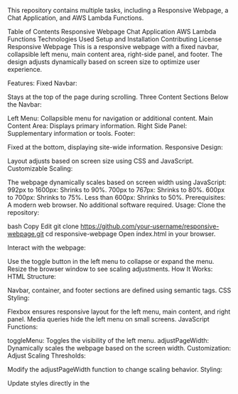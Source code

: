 This repository contains multiple tasks, including a Responsive Webpage, a Chat Application, and AWS Lambda Functions.

Table of Contents
Responsive Webpage
Chat Application
AWS Lambda Functions
Technologies Used
Setup and Installation
Contributing
License
Responsive Webpage
This is a responsive webpage with a fixed navbar, collapsible left menu, main content area, right-side panel, and footer. The design adjusts dynamically based on screen size to optimize user experience.

Features:
Fixed Navbar:

Stays at the top of the page during scrolling.
Three Content Sections Below the Navbar:

Left Menu: Collapsible menu for navigation or additional content.
Main Content Area: Displays primary information.
Right Side Panel: Supplementary information or tools.
Footer:

Fixed at the bottom, displaying site-wide information.
Responsive Design:

Layout adjusts based on screen size using CSS and JavaScript.
Customizable Scaling:

The webpage dynamically scales based on screen width using JavaScript:
992px to 1600px: Shrinks to 90%.
700px to 767px: Shrinks to 80%.
600px to 700px: Shrinks to 75%.
Less than 600px: Shrinks to 50%.
Prerequisites:
A modern web browser.
No additional software required.
Usage:
Clone the repository:

bash
Copy
Edit
git clone https://github.com/your-username/responsive-webpage.git
cd responsive-webpage
Open index.html in your browser.

Interact with the webpage:

Use the toggle button in the left menu to collapse or expand the menu.
Resize the browser window to see scaling adjustments.
How It Works:
HTML Structure:

Navbar, container, and footer sections are defined using semantic tags.
CSS Styling:

Flexbox ensures responsive layout for the left menu, main content, and right panel.
Media queries hide the left menu on small screens.
JavaScript Functions:

toggleMenu: Toggles the visibility of the left menu.
adjustPageWidth: Dynamically scales the webpage based on the screen width.
Customization:
Adjust Scaling Thresholds:

Modify the adjustPageWidth function to change scaling behavior.
Styling:

Update styles directly in the <style> section or move them to an external styles.css file.
Left Menu Content:

Replace the placeholder text in .menu-content with navigation links or other components.
Chat Application
A real-time chat application built with Node.js, Express, Socket.IO, and MongoDB on the backend, and HTML, CSS, and JavaScript on the frontend. The app supports user authentication, real-time messaging, and persistent chat data.

Features:
User Authentication:

Sign up, log in, and log out functionality.
Real-time Messaging:

Chat with other users using Socket.IO.
Persistent Chat Messages:

Messages stored in MongoDB.
Simple and Responsive Interface:

Clean and intuitive UI for users.
Prerequisites:
Ensure you have the following installed:

Node.js (v14 or higher)
MongoDB (local or cloud instance)
npm (Node Package Manager)
Installation:
Clone the repository:

bash
Copy
Edit
git clone https://github.com/your-username/chat-app.git
cd chat-app
Install dependencies:

bash
Copy
Edit
npm install
Set up environment variables: Create a .env file in the backend/ folder with the following variables:

plaintext
Copy
Edit
MONGO_URI=mongodb://localhost:27017/chat-app
JWT_SECRET=your_jwt_secret
PORT=5000
Start MongoDB (if running locally):

bash
Copy
Edit
mongod
Run the application:

bash
Copy
Edit
npm start
The backend will be available at http://localhost:5000.

Usage:
Open index.html in the frontend/ folder in a browser to access the application.
Sign up for a new account or log in with existing credentials.
Start chatting by selecting a user from the list.
Scripts:
npm start: Starts the backend server.
npm run dev: Starts the backend server with hot reloading (requires nodemon).
Dependencies:
Backend:

express: Web framework for Node.js.
mongoose: MongoDB object modeling for Node.js.
bcryptjs: For hashing passwords.
jsonwebtoken: For user authentication.
socket.io: For real-time communication.
dotenv: For managing environment variables.
body-parser: To parse request bodies.
Dev Dependencies:

nodemon: Automatically restarts the server during development.
API Endpoints:
Authentication Routes (/api/auth):

POST /signup: Register a new user.
POST /login: Log in a user and return a token.
Chat Routes (/api/chat):

GET /messages/:userId: Fetch chat messages between the logged-in user and another user.
POST /send: Send a new chat message.
AWS Lambda Functions
Two AWS Lambda functions created to explore serverless computing:

Add Two Numbers: A simple Lambda function that adds two numbers and returns the result.
Store Document in S3: A Lambda function that stores a document or PDF file in an S3 bucket.
How to Deploy AWS Lambda Functions:
Go to the AWS Management Console and navigate to Lambda.
Create a new Lambda function, selecting the runtime (Python, Node.js, etc.).
Copy and paste the respective Lambda function code from this repository into the function editor.
For the S3 function, configure the necessary S3 bucket permissions.
Test the Lambda function using AWS CloudWatch or directly from the Lambda Console.
Technologies Used
Frontend: HTML, CSS, JavaScript
Backend: Node.js, Express, MongoDB, Socket.IO
Cloud: AWS Lambda, AWS S3
Version Control: Git, GitHub
Setup and Installation
To get started with the project:

Clone the repository:

bash
Copy
Edit
git clone https://github.com/your-username/repository-name.git
For the Chat Application:

Install dependencies:
bash
Copy
Edit
npm install
Set up environment variables as mentioned above.
Run the server:
bash
Copy
Edit
npm start
For AWS Lambda Functions:

Set up your AWS account and Lambda function.
Deploy the functions as described above.
Contributing
Feel free to fork this repository, create a branch, and submit a pull request if you would like to contribute to these projects.

License
This project is licensed under the MIT License - see the LICENSE file for details.


\\\\\\\\\\\\\\\\\\\\\\\\\\\\\\\\\\\\\\\\\\\\\\\\\\\\\\\\\

Here is a sample README file for your GitHub projects, structured similarly to the one you mentioned:

---

# **Suleman Anwar Siddiqui's Projects**

This repository contains multiple tasks, including a **Responsive Webpage**, a **Chat Application**, and **AWS Lambda Functions**.

## **Table of Contents**

1. [Responsive Webpage](#responsive-webpage)
2. [Chat Application](#chat-application)
3. [AWS Lambda Functions](#aws-lambda-functions)
4. [Technologies Used](#technologies-used)
5. [Setup and Installation](#setup-and-installation)
6. [Contributing](#contributing)
7. [License](#license)

---

## **Responsive Webpage**

This is a responsive webpage with a fixed navbar, collapsible left menu, main content area, right-side panel, and footer. The design adjusts dynamically based on screen size to optimize user experience.

### **Features:**

- **Fixed Navbar**: 
  - Stays at the top of the page during scrolling.
  
- **Three Content Sections Below the Navbar**:
  - **Left Menu**: Collapsible menu for navigation or additional content.
  - **Main Content Area**: Displays primary information.
  - **Right Side Panel**: Supplementary information or tools.

- **Footer**: 
  - Fixed at the bottom, displaying site-wide information.

- **Responsive Design**: 
  - Layout adjusts based on screen size using CSS and JavaScript.

- **Customizable Scaling**: 
  - The webpage dynamically scales based on screen width using JavaScript:
    - 992px to 1600px: Shrinks to 90%.
    - 700px to 767px: Shrinks to 80%.
    - 600px to 700px: Shrinks to 75%.
    - Less than 600px: Shrinks to 50%.

### **Prerequisites:**

- A modern web browser.
- No additional software required.

### **Usage:**

1. Clone the repository:
    ```bash
    git clone https://github.com/your-username/responsive-webpage.git
    cd responsive-webpage
    ```

2. Open `index.html` in your browser.

3. Interact with the webpage:
    - Use the toggle button in the left menu to collapse or expand the menu.
    - Resize the browser window to see scaling adjustments.

### **How It Works:**

- **HTML Structure**: 
  - Navbar, container, and footer sections are defined using semantic tags.

- **CSS Styling**: 
  - Flexbox ensures responsive layout for the left menu, main content, and right panel.
  - Media queries hide the left menu on small screens.

- **JavaScript Functions**:
  - `toggleMenu`: Toggles the visibility of the left menu.
  - `adjustPageWidth`: Dynamically scales the webpage based on the screen width.

### **Customization**:

- **Adjust Scaling Thresholds**: 
  - Modify the `adjustPageWidth` function to change scaling behavior.

- **Styling**: 
  - Update styles directly in the `<style>` section or move them to an external `styles.css` file.

- **Left Menu Content**: 
  - Replace the placeholder text in `.menu-content` with navigation links or other components.

---

## **Chat Application**

A real-time chat application built with **Node.js**, **Express**, **Socket.IO**, and **MongoDB** on the backend, and **HTML**, **CSS**, and **JavaScript** on the frontend. The app supports user authentication, real-time messaging, and persistent chat data.

### **Features:**

- **User Authentication**: 
  - Sign up, log in, and log out functionality.
  
- **Real-time Messaging**: 
  - Chat with other users using **Socket.IO**.

- **Persistent Chat Messages**: 
  - Messages stored in **MongoDB**.

- **Simple and Responsive Interface**: 
  - Clean and intuitive UI for users.

### **Prerequisites:**

Ensure you have the following installed:
1. **Node.js** (v14 or higher)
2. **MongoDB** (local or cloud instance)
3. **npm** (Node Package Manager)

### **Installation**:

1. **Clone the repository**:
    ```bash
    git clone https://github.com/your-username/chat-app.git
    cd chat-app
    ```

2. **Install dependencies**:
    ```bash
    npm install
    ```

3. **Set up environment variables**:
    Create a `.env` file in the `backend/` folder with the following variables:
    ```plaintext
    MONGO_URI=mongodb://localhost:27017/chat-app
    JWT_SECRET=your_jwt_secret
    PORT=5000
    ```

4. **Start MongoDB** (if running locally):
    ```bash
    mongod
    ```

5. **Run the application**:
    ```bash
    npm start
    ```
   The backend will be available at [http://localhost:5000](http://localhost:5000).

### **Usage**:

1. Open `index.html` in the `frontend/` folder in a browser to access the application.
2. Sign up for a new account or log in with existing credentials.
3. Start chatting by selecting a user from the list.

### **Scripts**:

- `npm start`: Starts the backend server.
- `npm run dev`: Starts the backend server with hot reloading (requires `nodemon`).

### **Dependencies**:

**Backend**:
- `express`: Web framework for Node.js.
- `mongoose`: MongoDB object modeling for Node.js.
- `bcryptjs`: For hashing passwords.
- `jsonwebtoken`: For user authentication.
- `socket.io`: For real-time communication.
- `dotenv`: For managing environment variables.
- `body-parser`: To parse request bodies.

**Dev Dependencies**:
- `nodemon`: Automatically restarts the server during development.

### **API Endpoints**:

- **Authentication Routes** (`/api/auth`):
  - `POST /signup`: Register a new user.
  - `POST /login`: Log in a user and return a token.

- **Chat Routes** (`/api/chat`):
  - `GET /messages/:userId`: Fetch chat messages between the logged-in user and another user.
  - `POST /send`: Send a new chat message.

---

## **AWS Lambda Functions**

Two AWS Lambda functions created to explore serverless computing:

1. **Add Two Numbers**: A simple Lambda function that adds two numbers and returns the result.
2. **Store Document in S3**: A Lambda function that stores a document or PDF file in an S3 bucket.

### **How to Deploy AWS Lambda Functions**:

1. Go to the **AWS Management Console** and navigate to **Lambda**.
2. Create a new Lambda function, selecting the runtime (Python, Node.js, etc.).
3. Copy and paste the respective Lambda function code from this repository into the function editor.
4. For the **S3 function**, configure the necessary **S3 bucket permissions**.
5. Test the Lambda function using AWS CloudWatch or directly from the Lambda Console.

---

## **Technologies Used**

- **Frontend**: HTML, CSS, JavaScript
- **Backend**: Node.js, Express, MongoDB, Socket.IO
- **Cloud**: AWS Lambda, AWS S3
- **Version Control**: Git, GitHub

---

## **Setup and Installation**

To get started with the project:

1. **Clone the repository**:
    ```bash
    git clone https://github.com/your-username/repository-name.git
    ```

2. **For the Chat Application**:
    - Install dependencies:
      ```bash
      npm install
      ```
    - Set up environment variables as mentioned above.
    - Run the server:
      ```bash
      npm start
      ```

3. **For AWS Lambda Functions**:
    - Set up your AWS account and Lambda function.
    - Deploy the functions as described above.

---

## **Contributing**

Feel free to fork this repository, create a branch, and submit a pull request if you would like to contribute to these projects.

---

## **License**

This project is licensed under the MIT License - see the [LICENSE](LICENSE) file for details.

---

Let me know if you'd like any further adjustments!
